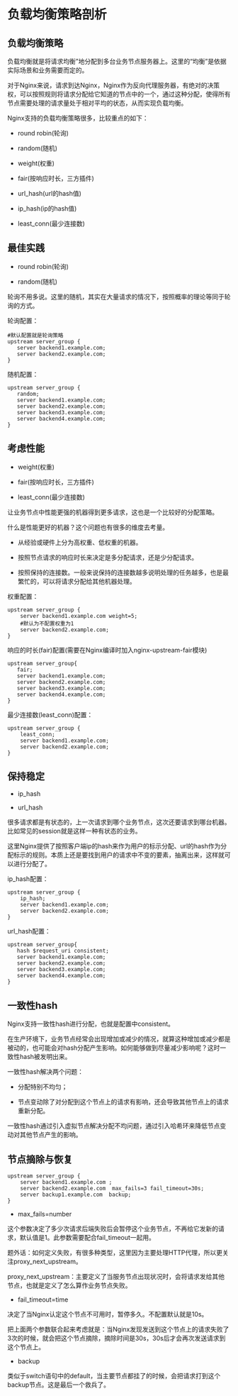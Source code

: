 # 负载均衡策略剖析

## 负载均衡策略

负载均衡就是将请求均衡”地分配到多台业务节点服务器上。这里的“均衡”是依据实际场景和业务需要而定的。

对于Nginx来说，请求到达Nginx，Nginx作为反向代理服务器，有绝对的决策权，可以按照规则将请求分配给它知道的节点中的一个，通过这种分配，使得所有节点需要处理的请求量处于相对平均的状态，从而实现负载均衡。

Nginx支持的负载均衡策略很多，比较重点的如下：

- round robin(轮询)

- random(随机)

- weight(权重)

- fair(按响应时长，三方插件)

- url_hash(url的hash值)

- ip_hash(ip的hash值)

- least_conn(最少连接数)

## 最佳实践

- round robin(轮询)

- random(随机)

轮询不用多说。这里的随机，其实在大量请求的情况下，按照概率的理论等同于轮询的方式。

轮询配置：

```
#默认配置就是轮询策略
upstream server_group {
   server backend1.example.com;
   server backend2.example.com;
}
```

随机配置：

```
upstream server_group { 
   random; 
   server backend1.example.com; 
   server backend2.example.com; 
   server backend3.example.com; 
   server backend4.example.com;
}
```

## 考虑性能

- weight(权重)

- fair(按响应时长，三方插件)

- least_conn(最少连接数)

让业务节点中性能更强的机器得到更多请求，这也是一个比较好的分配策略。

什么是性能更好的机器？这个问题也有很多的维度去考量。

- 从经验或硬件上分为高权重、低权重的机器。

- 按照节点请求的响应时长来决定是多分配请求，还是少分配请求。

- 按照保持的连接数。一般来说保持的连接数越多说明处理的任务越多，也是最繁忙的，可以将请求分配给其他机器处理。

权重配置：

```
upstream server_group {
    server backend1.example.com weight=5;
    #默认为不配置权重为1
    server backend2.example.com;
}
```

响应的时长(fair)配置(需要在Nginx编译时加入nginx-upstream-fair模块)

```
upstream server_group{
   fair;
   server backend1.example.com; 
   server backend2.example.com; 
   server backend3.example.com; 
   server backend4.example.com;
}
```

最少连接数(least_conn)配置：

```
upstream server_group {
    least_conn;
    server backend1.example.com;
    server backend2.example.com;
}
```

## 保持稳定

- ip_hash

- url_hash

很多请求都是有状态的，上一次请求到哪个业务节点，这次还要请求到哪台机器。比如常见的session就是这样一种有状态的业务。

这里Nginx提供了按照客户端ip的hash来作为用户的标示分配、url的hash作为分配标示的规则。本质上还是要找到用户的请求中不变的要素，抽离出来，这样就可以进行分配了。

ip_hash配置：

```
upstream server_group {
    ip_hash;
    server backend1.example.com;
    server backend2.example.com;
}
```

url_hash配置：

```
upstream server_group{
   hash $request_uri consistent;
   server backend1.example.com; 
   server backend2.example.com; 
   server backend3.example.com; 
   server backend4.example.com;
}
```

## 一致性hash

Nginx支持一致性hash进行分配，也就是配置中consistent。

在生产环境下，业务节点经常会出现增加或减少的情况，就算这种增加或减少都是被动的，也可能会对hash分配产生影响。如何能够做到尽量减少影响呢？这时一致性hash被发明出来。

一致性hash解决两个问题：

- 分配特别不均匀；

- 节点变动除了对分配到这个节点上的请求有影响，还会导致其他节点上的请求重新分配。

一致性hash通过引入虚拟节点解决分配不均问题，通过引入哈希环来降低节点变动对其他节点产生的影响。

## 节点摘除与恢复

```
upstream server_group {
    server backend1.example.com ;
    server backend2.example.com  max_fails=3 fail_timeout=30s;
    server backup1.example.com  backup;
}
```

- max_fails=number

这个参数决定了多少次请求后端失败后会暂停这个业务节点，不再给它发新的请求，默认值是1。此参数需要配合fail_timeout一起用。

题外话：如何定义失败，有很多种类型，这里因为主要处理HTTP代理，所以更关注proxy_next_upstream。

proxy_next_upstream：主要定义了当服务节点出现状况时，会将请求发给其他节点，也就是定义了怎么算作业务节点失败。

- fail_timeout=time

决定了当Nginx认定这个节点不可用时，暂停多久。不配置默认就是10s。

把上面两个参数联合起来考虑就是：当Nginx发现发送到这个节点上的请求失败了3次的时候，就会把这个节点摘除，摘除时间是30s，30s后才会再次发送请求到这个节点上。

- backup

类似于switch语句中的default，当主要节点都挂了的时候，会把请求打到这个backup节点。这是最后一个救兵了。



